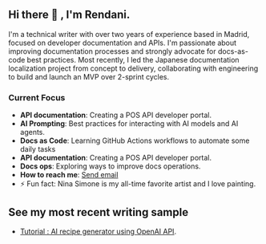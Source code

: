 ## Hi there 👋 , I'm Rendani.

I'm a technical writer with over two years of experience based in Madrid, focused on developer documentation and APIs. I'm passionate about improving documentation processes and strongly advocate for docs-as-code best practices. Most recently, I led the Japanese documentation localization project from concept to delivery, collaborating with engineering to build and launch an MVP over 2-sprint cycles. 

### Current Focus

- **API documentation**: Creating a POS API developer portal.
- **AI Prompting**: Best practices for interacting with AI models and AI agents.
- **Docs as Code**: Learning GitHub Actions workflows to automate some daily tasks
- **API documentation**: Creating a POS API developer portal.
- **Docs ops**: Exploring ways to improve docs operations.
- **How to reach me**: <a href="mailto:rluvhengo@gmail.com">Send email</a>
- ⚡ Fun fact: Nina Simone is my all-time favorite artist and I love painting.

## See my most recent writing sample  

- <a href="[https://github.com/Renda02/openai-recipe-generator">Tutorial : AI recipe generator using OpenAI API</a>.


<!--
**Renda02/Renda02** is a ✨ _special_ ✨ repository because its `README.md` (this file) appears on your GitHub profile.

Here are some ideas to get you started:

- 🔭 I’m currently working on ...
- 🌱 I’m currently learning ...
- 👯 I’m looking to collaborate on ...
- 🤔 I’m looking for help with ...
- 💬 Ask me about ...
- 📫 How to reach me: ...
- 😄 Pronouns: ...
- ⚡ Fun fact: ...
-->
